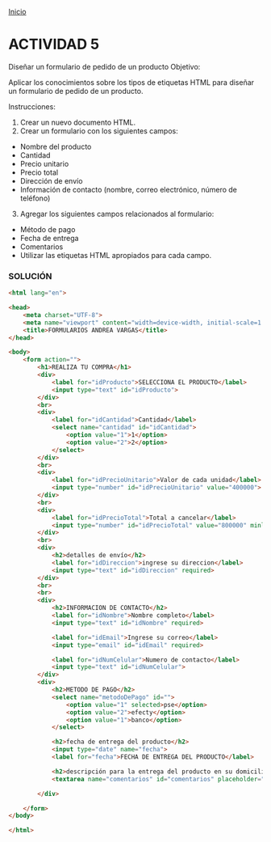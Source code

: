 <!-- No borrar o modificar -->
[Inicio](./index.md)

# ACTIVIDAD 5

Diseñar un formulario de pedido de un producto
Objetivo:

Aplicar los conocimientos sobre los tipos de etiquetas HTML para diseñar un formulario de pedido de un producto.

Instrucciones:

1. Crear un nuevo documento HTML.
2. Crear un formulario con los siguientes campos:
- Nombre del producto
- Cantidad
- Precio unitario
- Precio total
- Dirección de envío
- Información de contacto (nombre, correo electrónico, número de teléfono)
3. Agregar los siguientes campos relacionados al formulario:
- Método de pago
- Fecha de entrega
- Comentarios
- Utilizar las etiquetas HTML apropiados para cada campo.

### SOLUCIÓN 

``` HTML
<html lang="en">

<head>
    <meta charset="UTF-8">
    <meta name="viewport" content="width=device-width, initial-scale=1.0">
    <title>FORMULARIOS ANDREA VARGAS</title>
</head>

<body>
    <form action="">
        <h1>REALIZA TU COMPRA</h1>
        <div>
            <label for="idProducto">SELECCIONA EL PRODUCTO</label>
            <input type="text" id="idProducto">
        </div>
        <br>
        <div>
            <label for="idCantidad">Cantidad</label>
            <select name="cantidad" id="idCantidad">
                <option value="1">1</option>
                <option value="2">2</option>
            </select>
        </div>
        <br>
        <div>
            <label for="idPrecioUnitario">Valor de cada unidad</label>
            <input type="number" id="idPrecioUnitario" value="400000">
        </div>
        <br>
        <div>
            <label for="idPrecioTotal">Total a cancelar</label>
            <input type="number" id="idPrecioTotal" value="800000" minlength="400000">
        </div>
        <br>
        <div>
            <h2>detalles de envío</h2>
            <label for="idDireccion">ingrese su direccion</label>
            <input type="text" id="idDireccion" required>
        </div>
        <br>
        <br>
        <div>
            <h2>INFORMACION DE CONTACTO</h2>
            <label for="idNombre">Nombre completo</label>
            <input type="text" id="idNombre" required>

            <label for="idEmail">Ingrese su correo</label>
            <input type="email" id="idEmail" required>

            <label for="idNumCelular">Numero de contacto</label>
            <input type="text" id="idNumCelular">
        </div>
        <div>
            <h2>METODO DE PAGO</h2>
            <select name="metodoDePago" id="">
                <option value="1" selected>pse</option>
                <option value="2">efecty</option>
                <option value="1">banco</option>
            </select>

            <h2>fecha de entrega del producto</h2>
            <input type="date" name="fecha">
            <label for="fecha">FECHA DE ENTREGA DEL PRODUCTO</label>

            <h2>descripción para la entrega del producto en su domicilio</h2>
            <textarea name="comentarios" id="comentarios" placeholder="descripciones para la entrega del producto" rows="10" cols="50"></textarea>

        </div>

    </form>
</body>

</html>
```